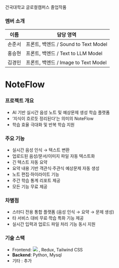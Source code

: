 건국대학교 글로컬캠퍼스 졸업작품

### 멤버 소개
| 이름   | 담당 영역                       |
|--------|--------------------------------|
| 손준서 | 프론트, 백엔드 / Sound to Text Model |
| 홍승현 | 프론트, 백엔드 / Text to LLM Model       |
| 김경민 | 프론트, 백엔드 / Image to Text Model      |

# NoteFlow

### 프로젝트 개요
- AI 기반 실시간 음성 노트 및 예상문제 생성 학습 플랫폼  
- ‘지식이 흐르듯 정리된다’는 의미의 NoteFlow  
- 학습 효율 극대화 및 반복 학습 지원  

### 주요 기능
- 실시간 음성 인식 → 텍스트 변환  
- 업로드된 음성/문서/이미지 파일 자동 텍스트화  
- 긴 텍스트 자동 요약  
- 요약 내용 기반 객관식·주관식 예상문제 자동 생성  
- 노트 편집·하이라이트 기능  
- 주간 학습 통계 리포트 제공  
- 모든 기능 무료 제공  

### 차별점
- 스터디 전용 통합 플랫폼 (음성 인식 → 요약 → 문제 생성)  
- 타 서비스 대비 무료·학습 특화 기능 제공  
- 실시간 입력과 업로드 파일 처리 기능 동시 지원


### 기술 스택
- Frontend: 
<img src="https://img.shields.io/badge/React-61DAFB?
          style=for-the-badge
          &logo=React
          &logoColor=61DAFB"/>
          , Redux, Tailwind CSS  
- **Backend**: Python, Mysql 
- 기타 : 추가 

